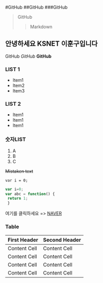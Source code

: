 #GitHub
##GitHub
###GitHub

>GitHub
>>Markdown

안녕하세요 KSNET 이훈구입니다
--

GitHub *GitHub* **GitHub**

### LIST 1
* Item1
* Item2
* Item3

### LIST 2
- Item1
- Item1
- Item1

### 숫자LIST 
1. A
1. B
1. C

~~Mistaken text~~

`var i = 0;`

```javascript
var i=0;
var abc = function() {
 return 1;
 }
```

여기를 클릭하세요 => [NAVER](http://www.naver.com)

### Table
First Header  | Second Header
------------- | -------------
Content Cell  | Content Cell
Content Cell  | Content Cell
Content Cell  | Content Cell
Content Cell  | Content Cell